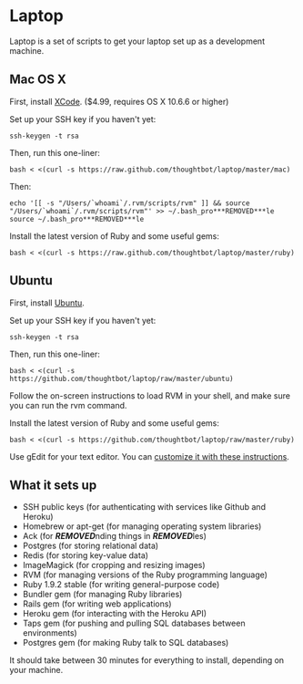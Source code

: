 Laptop
======

Laptop is a set of scripts to get your laptop set up as a development machine.

Mac OS X
--------

First, install [XCode](http://itunes.apple.com/us/app/xcode/id422352214?mt=12&ls=1). ($4.99, requires OS X 10.6.6 or higher)

Set up your SSH key if you haven't yet:

    ssh-keygen -t rsa

Then, run this one-liner:

    bash < <(curl -s https://raw.github.com/thoughtbot/laptop/master/mac)

Then:

    echo '[[ -s "/Users/`whoami`/.rvm/scripts/rvm" ]] && source "/Users/`whoami`/.rvm/scripts/rvm"' >> ~/.bash_pro***REMOVED***le
    source ~/.bash_pro***REMOVED***le

Install the latest version of Ruby and some useful gems:

    bash < <(curl -s https://raw.github.com/thoughtbot/laptop/master/ruby)

Ubuntu
------

First, install [Ubuntu](http://www.ubuntu.com/download).

Set up your SSH key if you haven't yet:

    ssh-keygen -t rsa

Then, run this one-liner:

    bash < <(curl -s https://github.com/thoughtbot/laptop/raw/master/ubuntu)

Follow the on-screen instructions to load RVM in your shell, and make sure you can run the rvm command.

Install the latest version of Ruby and some useful gems:

    bash < <(curl -s https://github.com/thoughtbot/laptop/raw/master/ruby)

Use gEdit for your text editor. You can [customize it with these instructions](http://blog.sudobits.com/2011/04/02/textmate-for-ubuntu-linux/).

What it sets up
---------------

* SSH public keys (for authenticating with services like Github and Heroku)
* Homebrew or apt-get (for managing operating system libraries)
* Ack (for ***REMOVED***nding things in ***REMOVED***les)
* Postgres (for storing relational data)
* Redis (for storing key-value data)
* ImageMagick (for cropping and resizing images)
* RVM (for managing versions of the Ruby programming language)
* Ruby 1.9.2 stable (for writing general-purpose code)
* Bundler gem (for managing Ruby libraries)
* Rails gem (for writing web applications)
* Heroku gem (for interacting with the Heroku API)
* Taps gem (for pushing and pulling SQL databases between environments)
* Postgres gem (for making Ruby talk to SQL databases)

It should take between 30 minutes for everything to install, depending on your machine.
